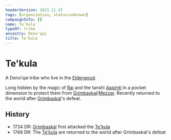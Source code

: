 ```yaml
---
headerVersion: 2023.11.25
tags: [organization, status/unknown]
campaignInfo: []
name: Te'kula
typeOf: tribe
ancestry: Deno'qai
title: Te'kula
---
```

# Te'kula

A Deno'qai tribe who live in the [Elderwood](<../../gazetteer/chasa-nahadi-watershed/elderwood.md>). 


Long hidden by the magic of [Rai](<../../people/pcs/great-war/rai.md>) and the tanshi [Aasimti](<../../cosmology/gods/tanshi/aasimti.md>) in a pocket dimension to protect them from [Grimbaskal](<../../people/other-nonhumans/mezzar.md>)/[Mezzar](<../../people/other-nonhumans/mezzar.md>). Recently returned to the world after [Grimbaskal](<../../people/other-nonhumans/mezzar.md>)'s defeat. 

## History
- 1724 DR: [Grimbaskal](<../../people/other-nonhumans/mezzar.md>) first attacked the [Te'kula](<./te-kula.md>) 
- 1748 DR: The [Te'kula](<./te-kula.md>) are returned to the world after Grimbaskal's defeat

